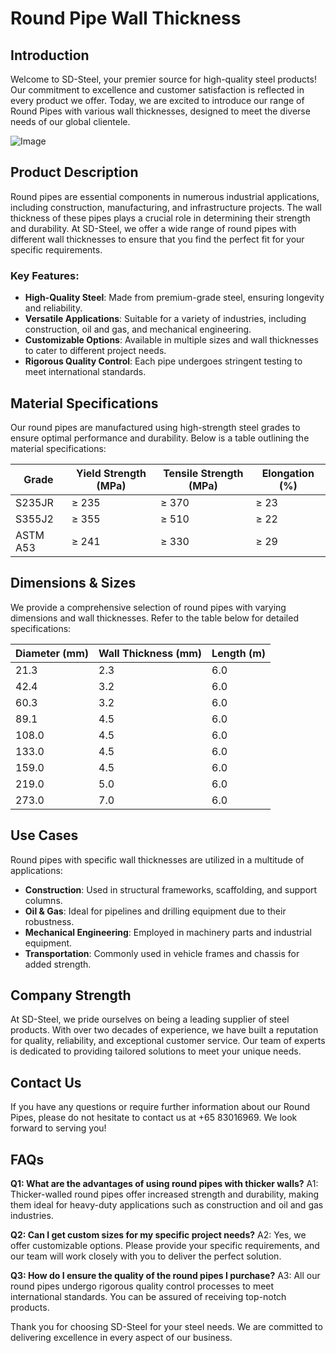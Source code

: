 # Round Pipe Wall Thickness

## Introduction

Welcome to SD-Steel, your premier source for high-quality steel products! Our commitment to excellence and customer satisfaction is reflected in every product we offer. Today, we are excited to introduce our range of Round Pipes with various wall thicknesses, designed to meet the diverse needs of our global clientele.

![Image](https://github.com/user-attachments/assets/2567258e-e124-4816-932d-1809bd27ef0b)

## Product Description

Round pipes are essential components in numerous industrial applications, including construction, manufacturing, and infrastructure projects. The wall thickness of these pipes plays a crucial role in determining their strength and durability. At SD-Steel, we offer a wide range of round pipes with different wall thicknesses to ensure that you find the perfect fit for your specific requirements.

### Key Features:
- **High-Quality Steel**: Made from premium-grade steel, ensuring longevity and reliability.
- **Versatile Applications**: Suitable for a variety of industries, including construction, oil and gas, and mechanical engineering.
- **Customizable Options**: Available in multiple sizes and wall thicknesses to cater to different project needs.
- **Rigorous Quality Control**: Each pipe undergoes stringent testing to meet international standards.

## Material Specifications

Our round pipes are manufactured using high-strength steel grades to ensure optimal performance and durability. Below is a table outlining the material specifications:

| Grade       | Yield Strength (MPa) | Tensile Strength (MPa) | Elongation (%) |
|-------------|----------------------|------------------------|----------------|
| S235JR      | ≥ 235                | ≥ 370                  | ≥ 23           |
| S355J2     | ≥ 355                | ≥ 510                  | ≥ 22           |
| ASTM A53    | ≥ 241                | ≥ 330                  | ≥ 29           |

## Dimensions & Sizes

We provide a comprehensive selection of round pipes with varying dimensions and wall thicknesses. Refer to the table below for detailed specifications:

| Diameter (mm) | Wall Thickness (mm) | Length (m) |
|---------------|---------------------|------------|
| 21.3          | 2.3                 | 6.0        |
| 42.4          | 3.2                 | 6.0        |
| 60.3          | 3.2                 | 6.0        |
| 89.1          | 4.5                 | 6.0        |
| 108.0         | 4.5                 | 6.0        |
| 133.0         | 4.5                 | 6.0        |
| 159.0         | 4.5                 | 6.0        |
| 219.0         | 5.0                 | 6.0        |
| 273.0         | 7.0                 | 6.0        |

## Use Cases

Round pipes with specific wall thicknesses are utilized in a multitude of applications:

- **Construction**: Used in structural frameworks, scaffolding, and support columns.
- **Oil & Gas**: Ideal for pipelines and drilling equipment due to their robustness.
- **Mechanical Engineering**: Employed in machinery parts and industrial equipment.
- **Transportation**: Commonly used in vehicle frames and chassis for added strength.

## Company Strength

At SD-Steel, we pride ourselves on being a leading supplier of steel products. With over two decades of experience, we have built a reputation for quality, reliability, and exceptional customer service. Our team of experts is dedicated to providing tailored solutions to meet your unique needs.

## Contact Us

If you have any questions or require further information about our Round Pipes, please do not hesitate to contact us at +65 83016969. We look forward to serving you!

## FAQs

**Q1: What are the advantages of using round pipes with thicker walls?**
A1: Thicker-walled round pipes offer increased strength and durability, making them ideal for heavy-duty applications such as construction and oil and gas industries.

**Q2: Can I get custom sizes for my specific project needs?**
A2: Yes, we offer customizable options. Please provide your specific requirements, and our team will work closely with you to deliver the perfect solution.

**Q3: How do I ensure the quality of the round pipes I purchase?**
A3: All our round pipes undergo rigorous quality control processes to meet international standards. You can be assured of receiving top-notch products.

Thank you for choosing SD-Steel for your steel needs. We are committed to delivering excellence in every aspect of our business.